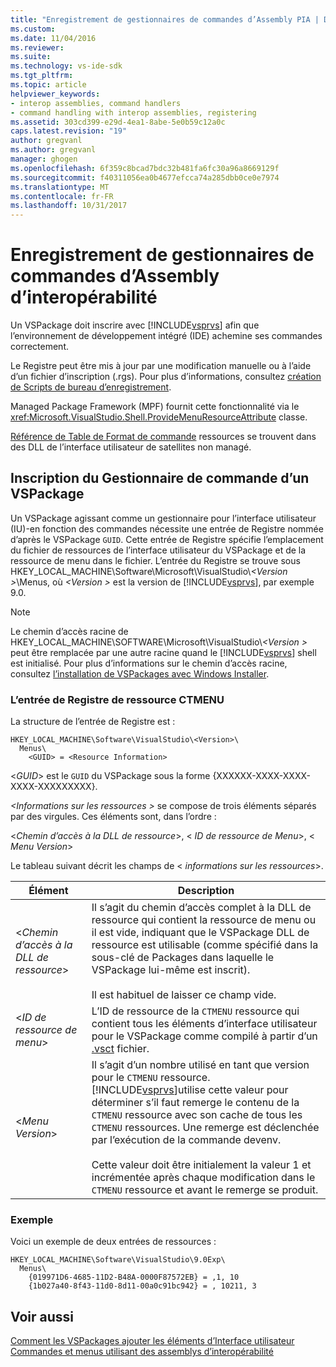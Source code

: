 ```yaml
---
title: "Enregistrement de gestionnaires de commandes d’Assembly PIA | Documents Microsoft"
ms.custom: 
ms.date: 11/04/2016
ms.reviewer: 
ms.suite: 
ms.technology: vs-ide-sdk
ms.tgt_pltfrm: 
ms.topic: article
helpviewer_keywords:
- interop assemblies, command handlers
- command handling with interop assemblies, registering
ms.assetid: 303cd399-e29d-4ea1-8abe-5e0b59c12a0c
caps.latest.revision: "19"
author: gregvanl
ms.author: gregvanl
manager: ghogen
ms.openlocfilehash: 6f359c8bcad7bdc32b481fa6fc30a96a8669129f
ms.sourcegitcommit: f40311056ea0b4677efcca74a285dbb0ce0e7974
ms.translationtype: MT
ms.contentlocale: fr-FR
ms.lasthandoff: 10/31/2017
---
```

# <a name="registering-interop-assembly-command-handlers"></a>Enregistrement de gestionnaires de commandes d’Assembly d’interopérabilité
Un VSPackage doit inscrire avec [!INCLUDE[vsprvs](../../code-quality/includes/vsprvs_md.md)] afin que l’environnement de développement intégré (IDE) achemine ses commandes correctement.  
  
 Le Registre peut être mis à jour par une modification manuelle ou à l’aide d’un fichier d’inscription (.rgs). Pour plus d’informations, consultez [création de Scripts de bureau d’enregistrement](/cpp/atl/creating-registrar-scripts).  
  
 Managed Package Framework (MPF) fournit cette fonctionnalité via le <xref:Microsoft.VisualStudio.Shell.ProvideMenuResourceAttribute> classe.  
  
 [Référence de Table de Format de commande](http://msdn.microsoft.com/en-us/09e9c6ef-9863-48de-9483-d45b7b7c798f) ressources se trouvent dans des DLL de l’interface utilisateur de satellites non managé.  
  
## <a name="command-handler-registration-of-a-vspackage"></a>Inscription du Gestionnaire de commande d’un VSPackage  
 Un VSPackage agissant comme un gestionnaire pour l’interface utilisateur (IU)-en fonction des commandes nécessite une entrée de Registre nommée d’après le VSPackage `GUID`. Cette entrée de Registre spécifie l’emplacement du fichier de ressources de l’interface utilisateur du VSPackage et de la ressource de menu dans le fichier. L’entrée du Registre se trouve sous HKEY_LOCAL_MACHINE\Software\Microsoft\VisualStudio\\*\<Version >*\Menus, où  *\<Version >* est la version de [!INCLUDE[vsprvs](../../code-quality/includes/vsprvs_md.md)], par exemple 9.0.  
  
> [!NOTE]
>  Le chemin d’accès racine de HKEY_LOCAL_MACHINE\SOFTWARE\Microsoft\VisualStudio\\*\<Version >* peut être remplacée par une autre racine quand le [!INCLUDE[vsprvs](../../code-quality/includes/vsprvs_md.md)] shell est initialisé. Pour plus d’informations sur le chemin d’accès racine, consultez [l’installation de VSPackages avec Windows Installer](../../extensibility/internals/installing-vspackages-with-windows-installer.md).  
  
### <a name="the-ctmenu-resource-registry-entry"></a>L’entrée de Registre de ressource CTMENU  
 La structure de l’entrée de Registre est :  
  
```  
HKEY_LOCAL_MACHINE\Software\VisualStudio\<Version>\  
  Menus\  
    <GUID> = <Resource Information>  
```  
  
 \<*GUID*> est le `GUID` du VSPackage sous la forme {XXXXXX-XXXX-XXXX-XXXX-XXXXXXXXX}.  
  
 *\<Informations sur les ressources >* se compose de trois éléments séparés par des virgules. Ces éléments sont, dans l’ordre :  
  
 \<*Chemin d’accès à la DLL de ressource*>, \< *ID de ressource de Menu*>, \< *Menu Version*>  
  
 Le tableau suivant décrit les champs de \< *informations sur les ressources*>.  
  
|Élément|Description|  
|-------------|-----------------|  
|\<*Chemin d’accès à la DLL de ressource*>|Il s’agit du chemin d’accès complet à la DLL de ressource qui contient la ressource de menu ou il est vide, indiquant que le VSPackage DLL de ressource est utilisable (comme spécifié dans la sous-clé de Packages dans laquelle le VSPackage lui-même est inscrit).<br /><br /> Il est habituel de laisser ce champ vide.|  
|\<*ID de ressource de menu*>|L’ID de ressource de la `CTMENU` ressource qui contient tous les éléments d’interface utilisateur pour le VSPackage comme compilé à partir d’un [.vsct](../../extensibility/internals/visual-studio-command-table-dot-vsct-files.md) fichier.|  
|\<*Menu Version*>|Il s’agit d’un nombre utilisé en tant que version pour le `CTMENU` ressource. [!INCLUDE[vsprvs](../../code-quality/includes/vsprvs_md.md)]utilise cette valeur pour déterminer s’il faut remerge le contenu de la `CTMENU` ressource avec son cache de tous les `CTMENU` ressources. Une remerge est déclenchée par l’exécution de la commande devenv.<br /><br /> Cette valeur doit être initialement la valeur 1 et incrémentée après chaque modification dans le `CTMENU` ressource et avant le remerge se produit.|  
  
### <a name="example"></a>Exemple  
 Voici un exemple de deux entrées de ressources :  
  
```  
HKEY_LOCAL_MACHINE\Software\VisualStudio\9.0Exp\  
  Menus\  
    {019971D6-4685-11D2-B48A-0000F87572EB} = ,1, 10  
    {1b027a40-8f43-11d0-8d11-00a0c91bc942} = , 10211, 3  
```  
  
## <a name="see-also"></a>Voir aussi  
 [Comment les VSPackages ajouter les éléments d’Interface utilisateur](../../extensibility/internals/how-vspackages-add-user-interface-elements.md)   
 [Commandes et menus utilisant des assemblys d’interopérabilité](../../extensibility/internals/commands-and-menus-that-use-interop-assemblies.md)